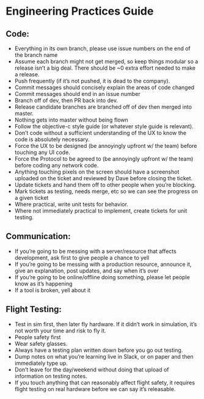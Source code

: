 # Engineering Practices Guide

## Code:
* Everything in its own branch, please use issue numbers on the end of the branch name
* Assume each branch might not get merged, so keep things modular so a release isn’t a big deal. There should be ~0 extra effort needed to make a release.
* Push frequently (if it’s not pushed, it is dead to the company).
* Commit messages should concisely explain the areas of code changed
* Commit messages should end in an issue number
* Branch off of dev, then PR back into dev.
* Release candidate branches are branched off of dev then merged into master.
* Nothing gets into master without being flown
* Follow the objective-c style guide (or whatever style guide is relevant).
* Don’t code without a sufficient understanding of the UX to know the code is absolutely necessary.
* Force the UX to be designed (be annoyingly upfront w/ the team) before touching any UI code.
* Force the Protocol to be agreed to (be annoyingly upfront w/ the team) before coding any network code.
* Anything touching pixels on the screen should have a screenshot uploaded on the ticket and reviewed by Dave before closing the ticket.
* Update tickets and hand them off to other people when you’re blocking.
* Mark tickets as testing, needs merge, etc so we can see the progress on a given ticket
* Where practical, write unit tests for behavior.
* Where not immediately practical to implement, create tickets for unit testing.

## Communication:
* If you’re going to be messing with a server/resource that affects development, ask first to give people a chance to yell
* If you’re going to be messing with a production resource, announce it, give an explanation, post updates, and say when it’s over
* If you’re going to be online/offline doing something, please let people know as it’s happening
* If a tool is broken, yell about it

## Flight Testing:
* Test in sim first, then later fly hardware. If it didn’t work in simulation, it’s not worth your time and risk to fly it.
* People safety first
* Wear safety glasses.
* Always have a testing plan written down before you go out testing.
* Dump notes on what you’re learning live in Slack, or on paper and then immediately type up.
* Don’t leave for the day/weekend without doing that upload of information on testing notes.
* If you touch anything that can reasonably affect flight safety, it requires flight testing on real hardware before we can say it’s releasable.
